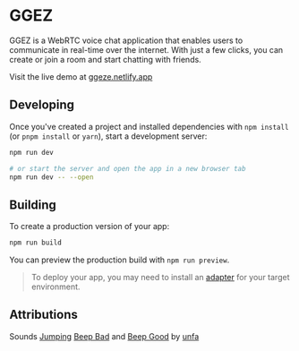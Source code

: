 # GGEZ

GGEZ is a WebRTC voice chat application that enables users to communicate in real-time over the internet. With just a few clicks, you can create or join a room and start chatting with friends.

Visit the live demo at [ggeze.netlify.app](https://ggeze.netlify.app/)

## Developing

Once you've created a project and installed dependencies with `npm install` (or `pnpm install` or `yarn`), start a development server:

```bash
npm run dev

# or start the server and open the app in a new browser tab
npm run dev -- --open
```

## Building

To create a production version of your app:

```bash
npm run build
```

You can preview the production build with `npm run preview`.

> To deploy your app, you may need to install an [adapter](https://svelte.dev/docs/kit/adapters) for your target environment.

## Attributions

Sounds
[Jumping](https://freesound.org/people/unfa/sounds/193438/)
[Beep Bad](https://freesound.org/people/unfa/sounds/154888/) and
[Beep Good](https://freesound.org/people/unfa/sounds/154887/)
by
[unfa](https://freesound.org/people/unfa/)
